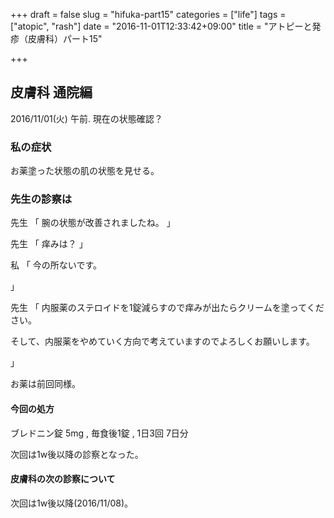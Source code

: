 +++
draft = false
slug = "hifuka-part15"
categories = ["life"]
tags = ["atopic", "rash"]
date = "2016-11-01T12:33:42+09:00"
title = "アトピーと発疹（皮膚科）パート15"

+++

## 皮膚科 通院編

2016/11/01(火) 午前.
現在の状態確認？

<!--more-->

### 私の症状

お薬塗った状態の肌の状態を見せる。

### 先生の診察は
先生
「
腕の状態が改善されましたね。
」

先生
「
痒みは？
」

私
「
今の所ないです。

」

先生
「
内服薬のステロイドを1錠減らすので痒みが出たらクリームを塗ってください。

そして、内服薬をやめていく方向で考えていますのでよろしくお願いします。

」

お薬は前回同様。

#### 今回の処方

ブレドニン錠 5mg , 毎食後1錠 , 1日3回 7日分

次回は1w後以降の診察となった。

#### 皮膚科の次の診察について

次回は1w後以降(2016/11/08)。
